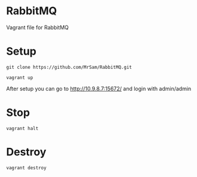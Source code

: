 # RabbitMQ
Vagrant file for RabbitMQ

# Setup
```git clone https://github.com/MrSam/RabbitMQ.git```

```vagrant up```

After setup you can go to http://10.9.8.7:15672/ and login with admin/admin

# Stop
```vagrant halt```

# Destroy
```vagrant destroy```
